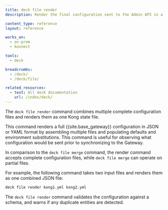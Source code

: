 ```yaml
---
title: deck file render
description: Render the final configuration sent to the Admin API in a single file.

content_type: reference
layout: reference

works_on:
  - on-prem
  - konnect

tools:
  - deck

breadcrumbs:
  - /deck/
  - /deck/file/

related_resources:
  - text: All decK documentation
    url: /index/deck/
---
```


The `deck file render` command combines multiple complete configuration files and renders them as one Kong state file.

This command renders a full {{site.base_gateway}} configuration in JSON or YAML format by assembling multiple files and populating defaults and environment substitutions. This command is useful for observing what configuration would be sent prior to synchronizing to the Gateway.

In comparison to the `deck file merge` command, the render command accepts complete configuration files, while `deck file merge` can operate on partial files.

For example, the following command takes two input files and renders them as one combined JSON file:

```bash
deck file render kong1.yml kong2.yml
```

The `deck file render` command validates the configuration against a schema, and warns if any duplicate entities are detected.
